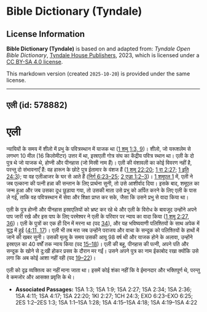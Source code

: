 # Bible Dictionary (Tyndale)

## License Information

**Bible Dictionary (Tyndale)** is based on and adapted from: _Tyndale Open Bible Dictionary_, [Tyndale House Publishers](https://tyndaleopenresources.com/), 2023, which is licensed under a [CC BY-SA 4.0 license](https://creativecommons.org/licenses/by-sa/4.0/legalcode.en).

This markdown version (created `2025-10-20`) is provided under the same license.



--------------------------------

## एली (id: 578882)

एली
===

न्यायियों के समय में शीलो में प्रभु के पवित्रस्थान में याजक था ([1 शमू 1:3, 9](https://ref.ly/1Sam1:3,1Sam1:9))। शीलो, जो यरूशलेम से लगभग 10 मील (16 किलोमीटर) उत्तर में था, इस्राएली गोत्र संघ का केंद्रीय पवित्र स्थान था। एली के दो पुत्र थे जो याजक थे, होप्नी और पीनहास (जो मिस्री नाम हैं)। एली की वंशावली का कोई विवरण नहीं है, परन्तु दो संभावनाएँ हैं: वह हारून के छोटे पुत्र ईतामार के वंशज हैं ([1 शमू 22:20](https://ref.ly/1Sam22:20); [1 रा 2:27](https://ref.ly/1Kgs2:27); [1 इति 24:3](https://ref.ly/1Chr24:3)); या वह एलीआजर के घर से आते हैं ([निर्ग 6:23–25](https://ref.ly/Exod6:23-Exod6:25); [2 एज्रा 1:2–3](https://ref.ly/2Esd1:2-2Esd1:3))। [1 शमूएल 1](https://ref.ly/1Sam1:1-1Sam1:28) में, एली ने जब एल्काना की पत्नी हन्ना की सन्तान के लिए प्रार्थना सुनी, तो उसे आशीर्वाद दिया। इसके बाद, शमूएल का जन्म हुआ और जब उसका दूध छुड़ाया गया, तो उसकी माता उसे प्रभु को अर्पित करने के लिए एली के पास ले गई, ताकि वह पवित्रस्थान में सेवा और शिक्षा प्राप्त कर सके, जैसा कि उसने प्रभु से वादा किया था।

एली के पुत्र होप्नी और पीनहास इस्राएलियों को भ्रष्ट कर रहे थे और एली के विरोध के बावजूद उन्होंने अपने पाप जारी रखे और इस पाप के लिए परमेश्वर ने एली के परिवार पर न्याय का वादा किया ([1 शमू 2:27, 36](https://ref.ly/1Sam2:27,1Sam2:36))। एली के पुत्रों का एक ही दिन में मरना था (पद [34](https://ref.ly/1Sam2:34)), और यह भविष्यवाणी पलिश्तियों के साथ अपेक में युद्ध में हुई ([4:11, 17](https://ref.ly/1Sam4:11,1Sam4:17))। एली भी तब मरा जब उन्होंने पराजय और वाचा के सन्दूक को पलिश्तियों के हाथों में जाने की खबर सुनी। उसकी मृत्यु के समय उसकी आयु 98 वर्ष थी और याजक होने के अलावा, उन्होंने इस्राएल का 40 वर्षों तक न्याय किया (पद [15–18](https://ref.ly/1Sam4:15-1Sam4:18))। एली की बहू, पीनहास की पत्नी, अपने पति और सन्दूक के खोने से दु:खी होकर प्रसव के दौरान मर गईं। उसने अपने पुत्र का नाम ईकाबोद रखा क्योंकि उसे लगा कि अब कोई आशा नहीं रही (पद [19–22](https://ref.ly/1Sam4:19-1Sam4:22))।

एली को दृढ़ व्यक्तित्व का नहीं माना जाता था। इसमें कोई शंका नहीं कि वे ईमानदार और भक्तिपूर्ण थे, परन्तु वे कमजोर और आसक्त प्रवृत्ति के थे।

* **Associated Passages:** 1SA 1:3; 1SA 1:9; 1SA 2:27; 1SA 2:34; 1SA 2:36; 1SA 4:11; 1SA 4:17; 1SA 22:20; 1KI 2:27; 1CH 24:3; EXO 6:23–EXO 6:25; 2ES 1:2–2ES 1:3; 1SA 1:1–1SA 1:28; 1SA 4:15–1SA 4:18; 1SA 4:19–1SA 4:22

